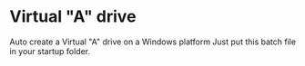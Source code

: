 # Virtual "A" drive
Auto create a Virtual "A" drive on a Windows platform
Just put this batch file in your startup folder.
